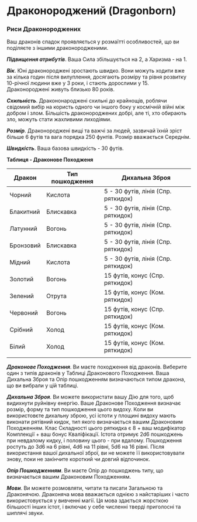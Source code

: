 # Драконороджений (Dragonborn)

### Риси Драконороджених

Ваш драконів спадок проявляється у розмаїтті особливостей, що ви поділяєте з іншими драконородженими.

***Підвищення атрибутів***. Ваша Сила збільшується на 2, а Харизма - на 1.

***Вік***. Юні драконороджені зростають швидко. Вони можуть ходити вже за кілька годин після вилуплення, досягають розміру та рівня розвитку 10-річної людини вже у 3 роки, і стають дорослими у 15. Драконороджені живуть близько 80 років.

***Схильність***. Дракононароджені схильні до крайнощів, роблячи свідомий вибір на користь одного чи іншого боку у космічній війні між добром і злом. Більшість драконороджених добрі, але ті, хто обирають зло, можуть стати жахливими лиходіями.

***Розмір***. Драконороджені вищі та важчі за людей, зазвичай їхній зріст більше 6 футів та вага порядка 250 фунтів. Розмір вважається Середнім.

***Швидкість***. Ваша базова швидкість - 30 футів.

**Таблиця - Драконове Походженя**

| Дракон    | Тип пошкодження | Дихальна Зброя                      |
|-----------|-----------------|-------------------------------------|
| Чорний    | Кислота         | 5 - 30 футів, лінія (Спр. ряткидок) |
| Блакитний | Блискавка       | 5 - 30 футів, лінія (Спр. ряткидок) |
| Латунний  | Вогонь          | 5 - 30 футів, лінія (Спр. ряткидок) |
| Бронзовий | Блискавка       | 5 - 30 футів, лінія (Спр. ряткидок) |
| Мідний    | Кислота         | 5 - 30 футів, лінія (Спр. ряткидок) |
| Золотий   | Вогонь          | 15 футів, конус (Спр. ряткидок)     |
| Зелений   | Отрута          | 15 футів, конус (Ком. ряткидок)     |
| Червоний  | Вогонь          | 15 футів, конус (Спр. ряткидок)     |
| Срібний   | Холод           | 15 футів, конус (Ком. ряткидок)     |
| Білий     | Холод           | 15 футів, конус (Ком. ряткидок)     |
|           |                 |                                     |

***Драконове Походження***. Ви маєте походження від драконів. Виберите один з типів драконів у Таблиці Драконового Походження. Ваша Дихальна Зброя та Опір пошкодженням визначаються типом дракона, що ви вибрали у цій таблиці. 

***Дихальна Зброя***. Ви можете використати вашу Дію для того, щоб видихнути руйнівну енергію. Ваше Драконове Походження визначає розмір, форму та тип пошкодження цього видоху.
Коли ви використовєте дихальну зброю, усі істоти у площині видоху мають виконати рятівний кидок, тип якого визначається вашим Драконовим Походженням. Клас Складності цього ряткидка є 8 + ваш модифікатор Комплекції + ваш бонус Кваліфікації. Істота отримує 2d6 пошкоджень при невдалому кидку, і половину цього - при вдалому. Пошкодження ростуть до 3d6 на 6 рівні, 4d6 на 11 рівні, 5d6 на 16 рівні.
Після використання вашої дихальної зброї, ви не можете її використовувати знову, поки не закінчите короткий чи довгий відпочинок.

***Опір Пошкодженням***. Ви маєте Опір до пошкоджень типу, що визначається вашим Драконовим Походженням.

***Мови***. Ви можете розмовляти, читати та писати Загальною та Драконячою. Драконяча мова вважається однією з найстаріших і часто використовується у вивченні магії. Ця мова здається жорсткою більшості інших істот, і включає у себе численні тверді приголосні та шиплячі звуки.